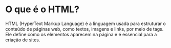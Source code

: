 # O que é o HTML?
HTML (HyperText Markup Language) é a linguagem usada para estruturar o conteúdo de páginas web, como textos, imagens e links, por meio de tags. Ele define como os elementos aparecem na página e é essencial para a criação de sites.
#